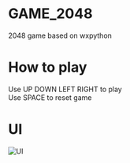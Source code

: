 # GAME_2048
2048 game based on wxpython

# How to play
Use UP DOWN LEFT RIGHT to play     
Use SPACE to reset game

# UI
![UI](../master/2048.png)
